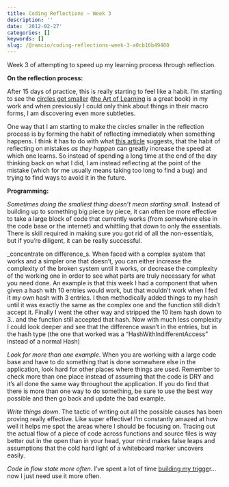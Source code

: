 ```yaml
---
title: Coding Reflections — Week 3
description: ''
date: '2012-02-27'
categories: []
keywords: []
slug: /@ramcio/coding-reflections-week-3-a0cb16b49480
---
```


Week 3 of attempting to speed up my learning process through reflection.

**On the reflection process:**

After 15 days of practice, this is really starting to feel like a habit. I’m starting to see the [circles get smaller](http://theartoflearningproject.org/educate/resources/make-smaller-circles/ "Making circles smaller") ([the Art of Learning](http://www.amazon.com/Art-Learning-Journey-Optimal-Performance/dp/0743277465/ref=sr_1_1?ie=UTF8&qid=1330312466&sr=8-1 "the Art of Learning") is a great book) in my work and when previously I could only think about things in their macro forms, I am discovering even more subtleties.

One way that I am starting to make the circles smaller in the reflection process is by forming the habit of reflecting immediately when something happens. I think it has to do with what [this article](http://www.wired.com/wiredscience/2011/10/why-do-some-people-learn-faster-2 "Why do some people learn faster") suggests, that the habit of reflecting on mistakes _as they happen_ can greatly increase the speed at which one learns. So instead of spending a long time at the end of the day thinking back on what I did, I am instead reflecting at the point of the mistake (which for me usually means taking too long to find a bug) and trying to find ways to avoid it in the future.

**Programming:**

_Sometimes doing the smallest thing doesn’t mean starting small_. Instead of building up to something big piece by piece, it can often be more effective to take a large block of code that currently works (from somewhere else in the code base or the internet) and whittling that down to only the essentials. There is skill required in making sure you got rid of all the non-essentials, but if you’re diligent, it can be really successful.

_concentrate on difference_s. When faced with a complex system that works and a simpler one that doesn’t, you can either increase the complexity of the broken system until it works, or decrease the complexity of the working one in order to see what parts are truly necessary for what you need done. An example is that this week I had a component that when given a hash with 10 entries would work, but that wouldn’t work when I fed it my own hash with 3 entries. I then methodically added things to my hash until it was exactly the same as the complex one and the function still didn’t accept it. Finally I went the other way and stripped the 10 item hash down to 3.. and the function still accepted that hash. Now with much less complexity I could look deeper and see that the difference wasn’t in the entries, but in the hash type (the one that worked was a “HashWithIndifferentAccess” instead of a normal Hash)

_Look for more than one example_. When you are working with a large code base and have to do something that is done somewhere else in the application, look hard for other places where things are used. Remember to check more than one place instead of assuming that the code is DRY and it’s all done the same way throughout the application. If you do find that there is more than one way to do something, be sure to use the best way possible and then go back and update the bad example.

_Write things down_. The tactic of writing out all the possible causes has been proving really effective. Like super effective! I’m constantly amazed at how well it helps me spot the areas where I should be focusing on. Tracing out the actual flow of a piece of code across functions and source files is way better out in the open than in your head, your mind makes false leaps and assumptions that the cold hard light of a whiteboard marker uncovers easily.

_Code in flow state more often_. I’ve spent a lot of time [building my trigge](http://theartoflearningproject.org/educate/resources/build-your-trigger/ "Build your trigger")r… now I just need use it more often.